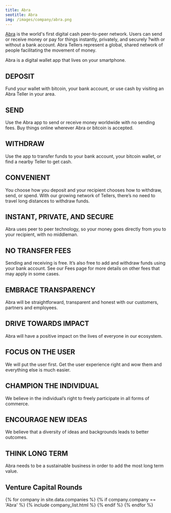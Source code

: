 ```yaml
---
title: Abra
seotitle: Abra
img: /images/company/abra.png
---
```


<a href="https://www.goabra.com">Abra</a> is the world's first digital cash peer-to-peer network. Users can send or receive money or pay for things instantly, privately, and securely ?with or without a bank account. Abra Tellers represent a global, shared network of people facilitating the movement of money.

Abra is a digital wallet app that lives on your smartphone.

## DEPOSIT

Fund your wallet with bitcoin, your bank account, or use cash by visiting an Abra Teller in your area.

## SEND

Use the Abra app to send or receive money worldwide with no sending fees. Buy things online wherever Abra or bitcoin is accepted.

## WITHDRAW

Use the app to transfer funds to your bank account, your bitcoin wallet, or find a nearby Teller to get cash.

## CONVENIENT

You choose how you deposit and your recipient chooses how to withdraw, send, or spend. With our growing network of Tellers, there’s no need to travel long distances to withdraw funds.

## INSTANT, PRIVATE, AND SECURE

Abra uses peer to peer technology, so your money goes directly from you to your recipient, with no middleman.

## NO TRANSFER FEES

Sending and receiving is free. It’s also free to add and withdraw funds using your bank account. See our Fees page for more details on other fees that may apply in some cases.

## EMBRACE TRANSPARENCY

Abra will be straightforward, transparent and honest with our customers, partners and employees.

## DRIVE TOWARDS IMPACT

Abra will have a positive impact on the lives of everyone in our ecosystem.

## FOCUS ON THE USER

We will put the user first. Get the user experience right and wow them and everything else is much easier.

## CHAMPION THE INDIVIDUAL

We believe in the individual’s right to freely participate in all forms of commerce.

## ENCOURAGE NEW IDEAS

We believe that a diversity of ideas and backgrounds leads to better outcomes.

## THINK LONG TERM

Abra needs to be a sustainable business in order to add the most long term value.

## Venture Capital Rounds

{% for company in site.data.companies %}
{% if company.company == 'Abra' %}
{% include company_list.html %}
{% endif %}
{% endfor %}
